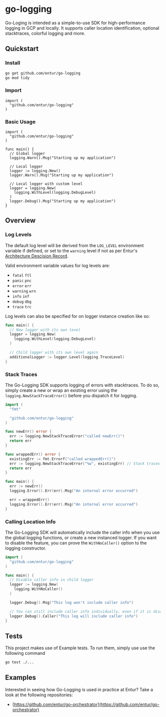 # go-logging

Go-Loging is intended as a simple-to-use SDK for high-performance logging in GCP and locally. It supports caller location identification, optional stacktraces, colorful logging and more.

## Quickstart

### Install 
```sh
go get github.com/entur/go-logging
go mod tidy
```

### Import 
```golang
import (
  "github.com/entur/go-logging"
)
```

### Basic Usage 
```golang
import (
  "github.com/entur/go-logging"
)

func main() {
  // Global logger
  logging.Warn().Msg("Starting up my application")

  // Local logger
  logger := logging.New()
  logger.Warn().Msg("Starting up my application")

  // Local logger with custom level
  logger = logging.New(
    logging.WithLevel(logging.DebugLevel)
  )
  logger.Debug().Msg("Starting up my application")
}
```

## Overview

### Log Levels
The default log level will be derived from the `LOG_LEVEL` environment variable if defined, or set to the `warning` level if not as per Entur's [Architecture Descision Record](https://enturas.atlassian.net/wiki/spaces/eat/pages/5318344894/2022-10-31+All+services+must+have+a+balanced+log+level). 

Valid environment variable values for log levels are:
* `fatal` `ftl`
* `panic` `pnc`
* `error` `err`
* `warning` `wrn`
* `info` `inf`
* `debug` `dbg`
* `trace` `trc`

Log levels can also be specified for on logger instance creation like so:
```go
func main() {
  // New logger with its own level
  logger = logging.New(
    logging.WithLevel(logging.DebugLevel)
  )

  // Child logger with its own level again
  additionalLogger := logger.Level(logging.TraceLevel)
}
```

### Stack Traces
The Go-Logging SDK supports logging of errors with stacktraces. To do so, simply create a new or wrap an existing error using the `logging.NewStackTraceError()` before you dispatch it for logging.

```go
import (
  "fmt"

  "github.com/entur/go-logging"
)

func newErr() error {
  err := logging.NewStackTraceError("called newErr()")
  return err
}

func wrappedErr() error {
  existingErr := fmt.Errorf("called wrappedErr()")
  err := logging.NewStackTraceError("%w", existingErr) // Stack traces will be retrieved at the point NewStackTraceError is called
  return err
}

func main() {
  err := newErr()
  logging.Error().Err(err).Msg("An internal error occurred")

  err = wrappedErr()
  logging.Error().Err(err).Msg("An internal error occurred")
}
```

### Calling Location Info
The Go-Logging SDK will automatically include the caller info when you use the global logging functions, or create a new instanced logger. If you want to disable the feature, you can prove the `WithNoCaller()` option to the logging constructor.

```go
import (
  "github.com/entur/go-logging"
)

func main() {
  // Disable caller info in child logger
  logger := logging.New(
    logging.WithNoCaller()
  )

  logger.Debug().Msg("This log won't include caller info")

  // You can still include caller info individually, even if it is disabled by default
  logger.Debug().Caller("This log will include caller info")
}
```

## Tests
This project makes use of Example tests. To run them, simply use use the following command
```sh
go test ./...
```

## Examples
Interested in seeing how Go-Logging is used in practice at Entur? Take a look at the following repositories:
* [https://github.com/entur/go-orchestrator](https://github.com/entur/go-orchestrator)
